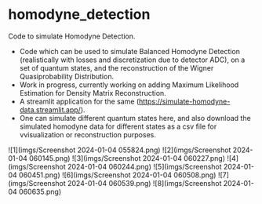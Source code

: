 # homodyne_detection
Code to simulate Homodyne Detection.

- Code which can be used to simulate Balanced Homodyne Detection (realistically with losses and discretization due to detector ADC), on a set of quantum states, and the reconstruction of the Wigner Quasiprobability Distribution.
- Work in progress, currently working on adding Maximum Likelihood Estimation for Density Matrix Reconstruction.
- A streamlit application for the same (https://simulate-homodyne-data.streamlit.app/).
- One can simulate different quantum states here, and also download the simulated homodyne data for different states as a csv file for vvisualization or reconstruction purposes.

![1](imgs/Screenshot 2024-01-04 055824.png)
![2](imgs/Screenshot 2024-01-04 060145.png)
![3](imgs/Screenshot 2024-01-04 060227.png)
![4](imgs/Screenshot 2024-01-04 060244.png)
![5](imgs/Screenshot 2024-01-04 060451.png)
![6](imgs/Screenshot 2024-01-04 060508.png)
![7](imgs/Screenshot 2024-01-04 060539.png)
![8](imgs/Screenshot 2024-01-04 060635.png)
